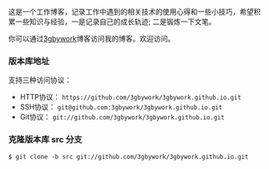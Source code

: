 这是一个工作博客，记录工作中遇到的相关技术的使用心得和一些小技巧，希望积累一些知识与经验，一是记录自己的成长轨迹; 二是锻炼一下文笔。

你可以通过[3gbywork](http://3gbywork.github.io/)博客访问我的博客。欢迎访问。

### 版本库地址

支持三种访问协议：

* HTTP协议： `https://github.com/3gbywork/3gbywork.github.io.git`
* SSH协议： `git@github.com:3gbywork/3gbywork.github.io.git`
* Git协议： `git://github.com/3gbywork/3gbywork.github.io.git`

### 克隆版本库 src 分支

`$ git clone -b src git://github.com/3gbywork/3gbywork.github.io.git`
